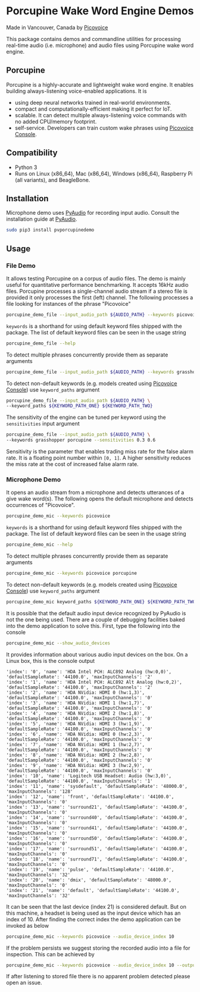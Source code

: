 # Porcupine Wake Word Engine Demos

Made in Vancouver, Canada by [Picovoice](https://picovoice.ai)

This package contains demos and commandline utilities for processing real-time audio (i.e. microphone) and audio files
using Porcupine wake word engine.

## Porcupine

Porcupine is a highly-accurate and lightweight wake word engine. It enables building always-listening voice-enabled
applications. It is

- using deep neural networks trained in real-world environments.
- compact and computationally-efficient making it perfect for IoT.
- scalable. It can detect multiple always-listening voice commands with no added CPU/memory footprint.
- self-service. Developers can train custom wake phrases using [Picovoice Console](https://picovoice.ai/console/).

## Compatibility

- Python 3
- Runs on Linux (x86_64), Mac (x86_64), Windows (x86_64), Raspberry Pi (all variants), and BeagleBone.

## Installation

Microphone demo uses [PyAudio](https://people.csail.mit.edu/hubert/pyaudio/) for recording input audio. Consult the
installation guide at [PyAudio](https://people.csail.mit.edu/hubert/pyaudio/).

```bash
sudo pip3 install pvporcupinedemo
```

## Usage

### File Demo

It allows testing Porcupine on a corpus of audio files. The demo is mainly useful for quantitative performance
benchmarking. It accepts 16kHz audio files. Porcupine processes a single-channel audio stream if a stereo file is
provided it only processes the first (left) channel. The following processes a file looking for instances of the phrase
"Picovoice"

```bash
porcupine_demo_file --input_audio_path ${AUDIO_PATH} --keywords picovoice
```

`keywords` is a shorthand for using default keyword files shipped with the package. The list of default keyword files
can be seen in the usage string

```bash
porcupine_demo_file --help
```

To detect multiple phrases concurrently provide them as separate arguments

```bash
porcupine_demo_file --input_audio_path ${AUDIO_PATH} --keywords grasshopper porcupine
```

To detect non-default keywords (e.g. models created using [Picovoice Console](https://picovoice.ai/console/))
use `keyword_paths` argument

```bash
porcupine_demo_file --input_audio_path ${AUDIO_PATH} \
--keyword_paths ${KEYWORD_PATH_ONE} ${KEYWORD_PATH_TWO}
```

The sensitivity of the engine can be tuned per keyword using the `sensitivities` input argument

```bash
porcupine_demo_file --input_audio_path ${AUDIO_PATH} \
--keywords grasshopper porcupine --sensitivities 0.3 0.6
```

Sensitivity is the parameter that enables trading miss rate for the false alarm rate. It is a floating point number within
`[0, 1]`. A higher sensitivity reduces the miss rate at the cost of increased false alarm rate.

### Microphone Demo

It opens an audio stream from a microphone and detects utterances of a give wake word(s). The following opens the
default microphone and detects occurrences of "Picovoice".

```bash
porcupine_demo_mic --keywords picovoice
```

`keywords` is a shorthand for using default keyword files shipped with the package. The list of default keyword files
can be seen in the usage string

```bash
porcupine_demo_mic --help
```

To detect multiple phrases concurrently provide them as separate arguments

```bash
porcupine_demo_mic --keywords picovoice porcupine
```

To detect non-default keywords (e.g. models created using [Picovoice Console](https://picovoice.ai/console/))
use `keyword_paths` argument

```bash
porcupine_demo_mic keyword_paths ${KEYWORD_PATH_ONE} ${KEYWORD_PATH_TWO}
```

It is possible that the default audio input device recognized by PyAudio is not the one being used. There are a couple
of debugging facilities baked into the demo application to solve this. First, type the following into the console

```bash
porcupine_demo_mic --show_audio_devices
```

It provides information about various audio input devices on the box. On a Linux box, this is the console output

```
'index': '0', 'name': 'HDA Intel PCH: ALC892 Analog (hw:0,0)', 'defaultSampleRate': '44100.0', 'maxInputChannels': '2'
'index': '1', 'name': 'HDA Intel PCH: ALC892 Alt Analog (hw:0,2)', 'defaultSampleRate': '44100.0', 'maxInputChannels': '2'
'index': '2', 'name': 'HDA NVidia: HDMI 0 (hw:1,3)', 'defaultSampleRate': '44100.0', 'maxInputChannels': '0'
'index': '3', 'name': 'HDA NVidia: HDMI 1 (hw:1,7)', 'defaultSampleRate': '44100.0', 'maxInputChannels': '0'
'index': '4', 'name': 'HDA NVidia: HDMI 2 (hw:1,8)', 'defaultSampleRate': '44100.0', 'maxInputChannels': '0'
'index': '5', 'name': 'HDA NVidia: HDMI 3 (hw:1,9)', 'defaultSampleRate': '44100.0', 'maxInputChannels': '0'
'index': '6', 'name': 'HDA NVidia: HDMI 0 (hw:2,3)', 'defaultSampleRate': '44100.0', 'maxInputChannels': '0'
'index': '7', 'name': 'HDA NVidia: HDMI 1 (hw:2,7)', 'defaultSampleRate': '44100.0', 'maxInputChannels': '0'
'index': '8', 'name': 'HDA NVidia: HDMI 2 (hw:2,8)', 'defaultSampleRate': '44100.0', 'maxInputChannels': '0'
'index': '9', 'name': 'HDA NVidia: HDMI 3 (hw:2,9)', 'defaultSampleRate': '44100.0', 'maxInputChannels': '0'
'index': '10', 'name': 'Logitech USB Headset: Audio (hw:3,0)', 'defaultSampleRate': '44100.0', 'maxInputChannels': '1'
'index': '11', 'name': 'sysdefault', 'defaultSampleRate': '48000.0', 'maxInputChannels': '128'
'index': '12', 'name': 'front', 'defaultSampleRate': '44100.0', 'maxInputChannels': '0'
'index': '13', 'name': 'surround21', 'defaultSampleRate': '44100.0', 'maxInputChannels': '0'
'index': '14', 'name': 'surround40', 'defaultSampleRate': '44100.0', 'maxInputChannels': '0'
'index': '15', 'name': 'surround41', 'defaultSampleRate': '44100.0', 'maxInputChannels': '0'
'index': '16', 'name': 'surround50', 'defaultSampleRate': '44100.0', 'maxInputChannels': '0'
'index': '17', 'name': 'surround51', 'defaultSampleRate': '44100.0', 'maxInputChannels': '0'
'index': '18', 'name': 'surround71', 'defaultSampleRate': '44100.0', 'maxInputChannels': '0'
'index': '19', 'name': 'pulse', 'defaultSampleRate': '44100.0', 'maxInputChannels': '32'
'index': '20', 'name': 'dmix', 'defaultSampleRate': '48000.0', 'maxInputChannels': '0'
'index': '21', 'name': 'default', 'defaultSampleRate': '44100.0', 'maxInputChannels': '32'
``` 

It can be seen that the last device (index 21) is considered default. But on this machine, a headset is being used as 
the input device which has an index of 10. After finding the correct index the demo application can be invoked as below

```bash
porcupine_demo_mic --keywords picovoice --audio_device_index 10
```

If the problem persists we suggest storing the recorded audio into a file for inspection. This can be achieved by

```bash
porcupine_demo_mic --keywords picovoice --audio_device_index 10 --output_path ~/test.wav
```

If after listening to stored file there is no apparent problem detected please open an issue.
